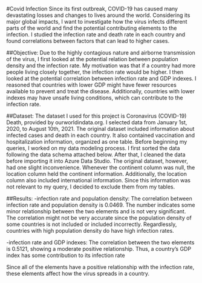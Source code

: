 #Covid Infection 
	Since its first outbreak, COVID-19 has caused many devastating losses and changes to lives around the world. Considering its major global impacts, I want to investigate how the virus infects different parts of the world and find the potential contributing elements to the infection. I studied the infection rate and death rate in each country and found correlations between factors that can lead to higher cases.

##Objective:
	Due to the highly contagious nature and airborne transmission of the virus, I first looked at the potential relation between population density and the infection rate. My motivation was that if a country had more people living closely together, the infection rate would be higher. I then looked at the potential correlation between infection rate and GDP indexes. I reasoned that countries with lower GDP might have fewer resources available to prevent and treat the disease. Additionally, countries with lower indexes may have unsafe living conditions, which can contribute to the infection rate. 
  
##Dataset:
	The dataset I used for this project is Coronavirus (COVID-19) Death, provided by ourworldindata.org. I selected data from January 1st, 2020, to August 10th, 2021. The original dataset included information about infected cases and death in each country. It also contained vaccination and hospitalization information, organized as one table. Before beginning my queries, I worked on my data modeling process. I first sorted the data following the data schema attached below. After that, I cleaned the data before importing it into Azure Data Studio. The original dataset, however, had one slight inconvenience. Whenever the continent column was null, the location column held the continent information. Additionally, the location column also included international information. Since this information was not relevant to my query, I decided to exclude them from my tables.

##Results:
-infection rate and population density: The correlation between infection rate and population density is 0.0469. The number indicates some minor relationship between the two elements and is not very significant. The correlation might not be very accurate since the population density of some countries is not included or included incorrectly. Regardlessly, countries with high population density do have high infection rates. 

-infection rate and GDP indexes: The correlation between the two elements is 0.5121, showing a moderate positive relationship. Thus, a country’s GDP index has some contribution to its infection rate
	
Since all of the elements have a positive relationship with the infection rate, these elements affect how the virus spreads in a country. 
